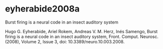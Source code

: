 # eyherabide2008a
Burst firing is a neural code in an insect auditory system

Hugo G. Eyherabide, Ariel Rokem, Andreas V. M. Herz, Inés Samengo, Burst firing is a neural code in an insect auditory system, Front. Comput. Neurosc. (2008), Volume 2, Issue 3, doi: 10.3389/neuro.10.003.2008.
					
